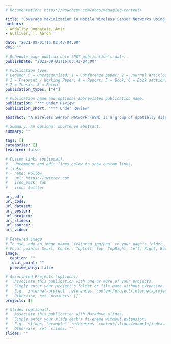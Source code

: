```yaml
---
# Documentation: https://wowchemy.com/docs/managing-content/

title: "Coverage Maximization in Mobile Wireless Sensor Networks Using Multi-Agent Krill Herd Algorithm"
authors:
- Andaliby Joghataie, Amir
- Gulliver, T. Aaron

date: "2021-09-01T16:03:43-04:00"
doi: ""

# Schedule page publish date (NOT publication's date).
publishDate: "2021-09-01T16:03:43-04:00"

# Publication type.
# Legend: 0 = Uncategorized; 1 = Conference paper; 2 = Journal article;
# 3 = Preprint / Working Paper; 4 = Report; 5 = Book; 6 = Book section;
# 7 = Thesis; 8 = Patent
publication_types: ["4"]

# Publication name and optional abbreviated publication name.
publication: "*** Under Review"
publication_short: "*** Under Review"

abstract: "A Wireless Sensor Network (WSN) is a group of spatially dispersed sensors that monitor the physical conditions of the environment and collect data at a central location. Sensor deployment is one of the main design aspects of WSNs as this affects network coverage. In this paper, a new Multi-Agent Krill Herd Algorithm (MA-KHA) is employed to maximize the Mobile Wireless Sensor Network (MWSN) coverage. Simulation results indicate that the agent-agent interactions in MA-KHA improves MWSN coverage compared to Krill Herd Algorithms (KHAs), Under review Particle Swarm Optimization (PSO), and the Firefly Algorithm (FA)."

# Summary. An optional shortened abstract.
summary: ""

tags: []
categories: []
featured: false

# Custom links (optional).
#   Uncomment and edit lines below to show custom links.
# links:
# - name: Follow
#   url: https://twitter.com
#   icon_pack: fab
#   icon: twitter

url_pdf:
url_code:
url_dataset:
url_poster:
url_project:
url_slides:
url_source:
url_video:

# Featured image
# To use, add an image named `featured.jpg/png` to your page's folder. 
# Focal points: Smart, Center, TopLeft, Top, TopRight, Left, Right, BottomLeft, Bottom, BottomRight.
image:
  caption: ""
  focal_point: ""
  preview_only: false

# Associated Projects (optional).
#   Associate this publication with one or more of your projects.
#   Simply enter your project's folder or file name without extension.
#   E.g. `internal-project` references `content/project/internal-project/index.md`.
#   Otherwise, set `projects: []`.
projects: []

# Slides (optional).
#   Associate this publication with Markdown slides.
#   Simply enter your slide deck's filename without extension.
#   E.g. `slides: "example"` references `content/slides/example/index.md`.
#   Otherwise, set `slides: ""`.
slides: ""
---
```

